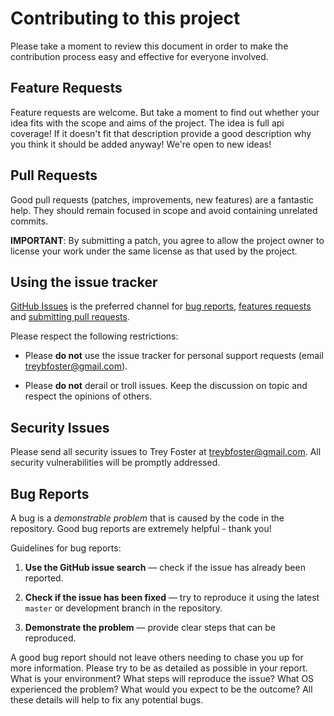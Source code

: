 # Contributing to this project

Please take a moment to review this document in order to make the contribution
process easy and effective for everyone involved.

## Feature Requests

Feature requests are welcome. But take a moment to find out whether your idea
fits with the scope and aims of the project. The idea is full api coverage! If it doesn't fit that description provide a good description why you think it should be added anyway! We're open to new ideas!

## Pull Requests

Good pull requests (patches, improvements, new features) are a fantastic
help. They should remain focused in scope and avoid containing unrelated
commits.

**IMPORTANT**: By submitting a patch, you agree to allow the project owner to
license your work under the same license as that used by the project.

## Using the issue tracker

[GitHub Issues](https://github.com/Infamoustrey/smartsheet/issues) is the preferred channel
for [bug reports](#bug-reports), [features requests](#feature-requests)
and [submitting pull requests](#pull-requests).

Please respect the following restrictions:

- Please **do not** use the issue tracker for personal support requests (email
  [treybfoster@gmail.com](mailto:treybfoster@gmail.com)).

- Please **do not** derail or troll issues. Keep the discussion on topic and
  respect the opinions of others.

## Security Issues

Please send all security issues to Trey Foster at [treybfoster@gmail.com](mailto:treybfoster@gmail.com). All security vulnerabilities will be promptly addressed.

## Bug Reports

A bug is a _demonstrable problem_ that is caused by the code in the repository.
Good bug reports are extremely helpful - thank you!

Guidelines for bug reports:

1. **Use the GitHub issue search** &mdash; check if the issue has already been
   reported.

2. **Check if the issue has been fixed** &mdash; try to reproduce it using the
   latest `master` or development branch in the repository.

3. **Demonstrate the problem** &mdash; provide clear steps that can be reproduced.

A good bug report should not leave others needing to chase you up for more
information. Please try to be as detailed as possible in your report. What is
your environment? What steps will reproduce the issue? What OS experienced the
problem? What would you expect to be the outcome? All these details will help
to fix any potential bugs.


